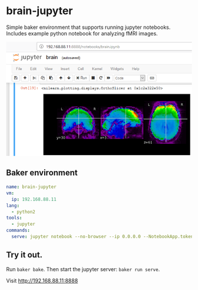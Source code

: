 # brain-jupyter

Simple baker environment that supports running jupyter notebooks. Includes example python notebook for analyzing fMRI images.

![img](resources/brain.png)

## Baker environment

``` yaml
name: brain-jupyter
vm:
  ip: 192.168.88.11
lang:
  - python2
tools:
  - jupyter
commands:
  serve: jupyter notebook --no-browser --ip 0.0.0.0 --NotebookApp.token=''
```

## Try it out.

Run `baker bake`. Then start the jupyter server: `baker run serve`.

Visit http://192.168.88.11:8888

